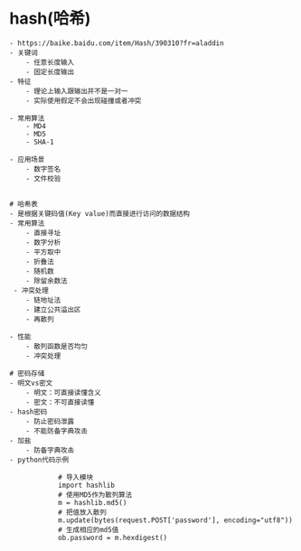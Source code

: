# hash(哈希)

    - https://baike.baidu.com/item/Hash/390310?fr=aladdin
    - 关键词
        - 任意长度输入
        - 固定长度输出
    - 特征
        - 理论上输入跟输出并不是一对一
        - 实际使用假定不会出现碰撞或者冲突
        
    - 常用算法
        - MD4
        - MD5
        - SHA-1
       
    - 应用场景
        - 数字签名
        - 文件校验
        
        
    # 哈希表
    - 是根据关键码值(Key value)而直接进行访问的数据结构
    - 常用算法
        - 直接寻址
        - 数字分析
        - 平方取中
        - 折叠法
        - 随机数
        - 除留余数法
     - 冲突处理
        - 链地址法
        - 建立公共溢出区
        - 再散列
        
    - 性能
        - 散列函数是否均匀
        - 冲突处理   

    # 密码存储
    - 明文vs密文
        - 明文：可直接读懂含义
        - 密文：不可直接读懂
    - hash密码
        - 防止密码泄露
        - 不能防备字典攻击
    - 加盐
        - 防备字典攻击
    - python代码示例

                # 导入模块
                import hashlib
                # 使用MD5作为散列算法
                m = hashlib.md5()
                # 把值放入散列
                m.update(bytes(request.POST['password'], encoding="utf8"))
                # 生成相应的md5值
                ob.password = m.hexdigest()
        
